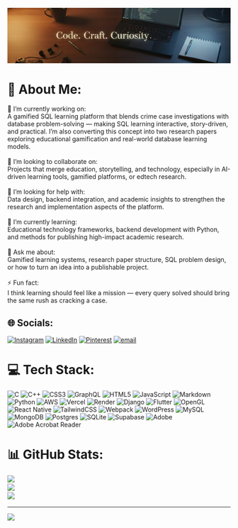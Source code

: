 ![](banner.png)

# 💫 About Me:
🔭 I’m currently working on:<br>A gamified SQL learning platform that blends crime case investigations with database problem-solving — making SQL learning interactive, story-driven, and practical. I’m also converting this concept into two research papers exploring educational gamification and real-world database learning models.<br><br>👯 I’m looking to collaborate on:<br>Projects that merge education, storytelling, and technology, especially in AI-driven learning tools, gamified platforms, or edtech research.<br><br>🤝 I’m looking for help with:<br>Data design, backend integration, and academic insights to strengthen the research and implementation aspects of the platform.<br><br>🌱 I’m currently learning:<br>Educational technology frameworks, backend development with Python, and methods for publishing high-impact academic research.<br><br>💬 Ask me about:<br>Gamified learning systems, research paper structure, SQL problem design, or how to turn an idea into a publishable project.<br><br>⚡ Fun fact:<br>I think learning should feel like a mission — every query solved should bring the same rush as cracking a case.


## 🌐 Socials:
[![Instagram](https://img.shields.io/badge/Instagram-%23E4405F.svg?logo=Instagram&logoColor=white)](https://instagram.com/sarvessh.05) [![LinkedIn](https://img.shields.io/badge/LinkedIn-%230077B5.svg?logo=linkedin&logoColor=white)](https://linkedin.com/in/sarvessh05) [![Pinterest](https://img.shields.io/badge/Pinterest-%23E60023.svg?logo=Pinterest&logoColor=white)](https://pinterest.com/sarvessh05) [![email](https://img.shields.io/badge/Email-D14836?logo=gmail&logoColor=white)](mailto:ghotekarsarvesh@gmail.com) 

# 💻 Tech Stack:
![C](https://img.shields.io/badge/c-%2300599C.svg?style=for-the-badge&logo=c&logoColor=white) ![C++](https://img.shields.io/badge/c++-%2300599C.svg?style=for-the-badge&logo=c%2B%2B&logoColor=white) ![CSS3](https://img.shields.io/badge/css3-%231572B6.svg?style=for-the-badge&logo=css3&logoColor=white) ![GraphQL](https://img.shields.io/badge/-GraphQL-E10098?style=for-the-badge&logo=graphql&logoColor=white) ![HTML5](https://img.shields.io/badge/html5-%23E34F26.svg?style=for-the-badge&logo=html5&logoColor=white) ![JavaScript](https://img.shields.io/badge/javascript-%23323330.svg?style=for-the-badge&logo=javascript&logoColor=%23F7DF1E) ![Markdown](https://img.shields.io/badge/markdown-%23000000.svg?style=for-the-badge&logo=markdown&logoColor=white) ![Python](https://img.shields.io/badge/python-3670A0?style=for-the-badge&logo=python&logoColor=ffdd54) ![AWS](https://img.shields.io/badge/AWS-%23FF9900.svg?style=for-the-badge&logo=amazon-aws&logoColor=white) ![Vercel](https://img.shields.io/badge/vercel-%23000000.svg?style=for-the-badge&logo=vercel&logoColor=white) ![Render](https://img.shields.io/badge/Render-%46E3B7.svg?style=for-the-badge&logo=render&logoColor=white) ![Django](https://img.shields.io/badge/django-%23092E20.svg?style=for-the-badge&logo=django&logoColor=white) ![Flutter](https://img.shields.io/badge/Flutter-%2302569B.svg?style=for-the-badge&logo=Flutter&logoColor=white) ![OpenGL](https://img.shields.io/badge/OpenGL-%23FFFFFF.svg?style=for-the-badge&logo=opengl) ![React Native](https://img.shields.io/badge/react_native-%2320232a.svg?style=for-the-badge&logo=react&logoColor=%2361DAFB) ![TailwindCSS](https://img.shields.io/badge/tailwindcss-%2338B2AC.svg?style=for-the-badge&logo=tailwind-css&logoColor=white) ![Webpack](https://img.shields.io/badge/webpack-%238DD6F9.svg?style=for-the-badge&logo=webpack&logoColor=black) ![WordPress](https://img.shields.io/badge/WordPress-%23117AC9.svg?style=for-the-badge&logo=WordPress&logoColor=white) ![MySQL](https://img.shields.io/badge/mysql-4479A1.svg?style=for-the-badge&logo=mysql&logoColor=white) ![MongoDB](https://img.shields.io/badge/MongoDB-%234ea94b.svg?style=for-the-badge&logo=mongodb&logoColor=white) ![Postgres](https://img.shields.io/badge/postgres-%23316192.svg?style=for-the-badge&logo=postgresql&logoColor=white) ![SQLite](https://img.shields.io/badge/sqlite-%2307405e.svg?style=for-the-badge&logo=sqlite&logoColor=white) ![Supabase](https://img.shields.io/badge/Supabase-3ECF8E?style=for-the-badge&logo=supabase&logoColor=white) ![Adobe](https://img.shields.io/badge/adobe-%23FF0000.svg?style=for-the-badge&logo=adobe&logoColor=white) ![Adobe Acrobat Reader](https://img.shields.io/badge/Adobe%20Acrobat%20Reader-EC1C24.svg?style=for-the-badge&logo=Adobe%20Acrobat%20Reader&logoColor=white)
# 📊 GitHub Stats:
![](https://github-readme-stats.vercel.app/api?username=sarvessh05&theme=dark&hide_border=false&include_all_commits=true&count_private=true)<br/>
![](https://nirzak-streak-stats.vercel.app/?user=sarvessh05&theme=dark&hide_border=false)<br/>
![](https://github-readme-stats.vercel.app/api/top-langs/?username=sarvessh05&theme=dark&hide_border=false&include_all_commits=true&count_private=true&layout=compact)

---
[![](https://visitcount.itsvg.in/api?id=sarvessh05&icon=0&color=13)](https://visitcount.itsvg.in)
